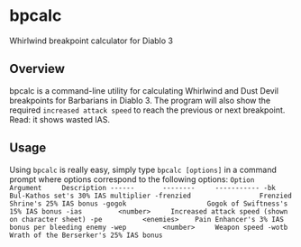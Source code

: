 # bpcalc
Whirlwind breakpoint calculator for Diablo 3

## Overview
bpcalc is a command-line utility for calculating Whirlwind and Dust Devil breakpoints for Barbarians in Diablo 3. The program will also show the required `increased attack speed` to reach the previous or next breakpoint. Read: it shows wasted IAS.

## Usage
Using `bpcalc` is really easy, simply type `bpcalc [options]` in a command prompt where options correspond to the following options:
`
    Option       Argument     Description
    ------       --------     -----------
    -bk                       Bul-Kathos set's 30% IAS multiplier
    -frenzied                 Frenzied Shrine's 25% IAS bonus
    -gogok                    Gogok of Swiftness's 15% IAS bonus
    -ias         <number>     Increased attack speed (shown on character sheet)
    -pe          <enemies>    Pain Enhancer's 3% IAS bonus per bleeding enemy
    -wep         <number>     Weapon speed
    -wotb                     Wrath of the Berserker's 25% IAS bonus
`
